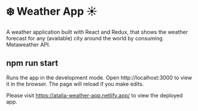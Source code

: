 # ❄️ Weather App ☀️
A weather application built with React and Redux, that shows the weather forecast for any (available) city around the world by consuming Metaweather API.

## npm run start
Runs the app in the development mode.
Open http://localhost:3000 to view it in the browser.
The page will reload if you make edits.

Please visit https://atalia-weather-app.netlify.app/ to view the deployed app.


